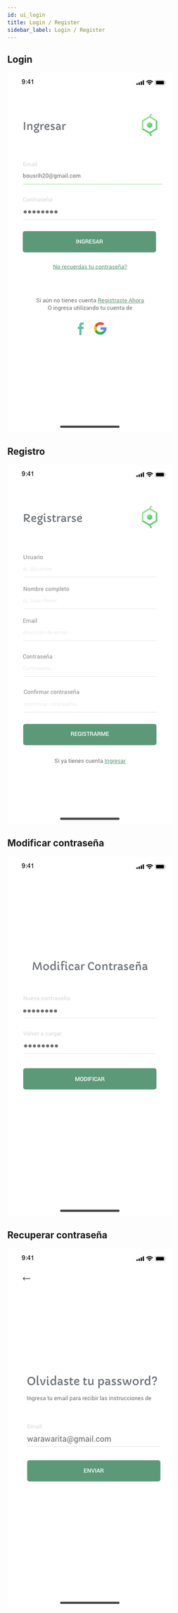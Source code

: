 ```yaml
---
id: ui_login
title: Login / Register
sidebar_label: Login / Register
---
```

## Login
![](assets/ui/login/login0.png)
## Registro
![](assets/ui/login/login1.png)
## Modificar contraseña
![](assets/ui/login/login3.png)
## Recuperar contraseña
![](assets/ui/login/ForgetPassword.png)
